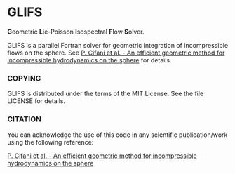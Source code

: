 # GLIFS
**G**eometric **L**ie-Poisson **I**sospectral **F**low **S**olver.

GLIFS is a parallel Fortran solver for geometric integration of incompressible flows on the sphere. See [P. Cifani et al. - An efficient geometric method for incompressible hydrodynamics on the sphere](https://arxiv.org/abs/2206.05466) for details.

### COPYING
GLIFS is distributed under the terms of the MIT License. See the file LICENSE for details. 

### CITATION
You can acknowledge the use of this code in any scientific publication/work using the following reference:

[P. Cifani et al. - An efficient geometric method for incompressible hydrodynamics on the sphere](https://arxiv.org/abs/2206.05466)
